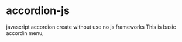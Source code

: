 # accordion-js
javascript accordion create without use no js frameworks
This is basic accordin menu,
